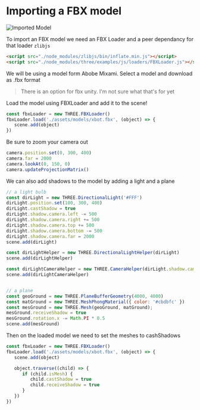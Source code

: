 # Importing a FBX model
![Imported Model](./images/model-imported-with-shadows.gif)


To import an FBX model we need an FBX Loader and a peer dependancy for that loader `zlibjs`

```html
<script src="./node_modules/zlibjs/bin/inflate.min.js"></script>
<script src="./node_modules/three/examples/js/loaders/FBXLoader.js"></script>
```

We will be using a model form Abobe Mixami. Select a model and download as .fbx format
> There is an option for fbx unity. I'm not sure what that's for yet


Load the model using FBXLoader and add it to the scene!
```js
const fbxLoader = new THREE.FBXLoader()
fbxLoader.load('./assets/models/xbot.fbx', (object) => {
   scene.add(object)
})
```

Be sure to zoom your camera out
```js
camera.position.set(0, 300, 400)
camera.far = 2000
camera.lookAt(0, 150, 0)
camera.updateProjectionMatrix()
```


We can also add shadows to the model by adding a light and a plane
```js
// a light bulb
const dirLight = new THREE.DirectionalLight('#FFF')
dirLight.position.set(100, 300, 400)
dirLight.castShadow = true
dirLight.shadow.camera.left -= 500
dirLight.shadow.camera.right += 500
dirLight.shadow.camera.top += 500
dirLight.shadow.camera.bottom -= 500
dirLight.shadow.camera.far = 2000
scene.add(dirLight)

const dirLightHelper = new THREE.DirectionalLightHelper(dirLight)
scene.add(dirLightHelper)

const dirLightCameraHelper = new THREE.CameraHelper(dirLight.shadow.camera)
scene.add(dirLightCameraHelper)


// a plane
const geoGround = new THREE.PlaneBufferGeometry(4000, 4000)
const matGround = new THREE.MeshPhongMaterial({ color: '#cbdbfc' })
const mesGround = new THREE.Mesh(geoGround, matGround);
mesGround.receiveShadow = true
mesGround.rotation.x -= Math.PI * 0.5
scene.add(mesGround)
```


Then on the loaded model we need to set the meshes to cashShadows
```js
const fbxLoader = new THREE.FBXLoader()
fbxLoader.load('./assets/models/xbot.fbx', (object) => {
   scene.add(object)

   object.traverse((child) => {
      if (child.isMesh) {
         child.castShadow = true
         child.receiveShadow = true
      }
   })
})
```
